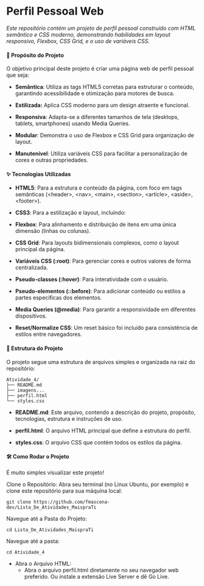 # Perfil Pessoal Web

_Este repositório contém um projeto de perfil pessoal construído com HTML semântico e CSS moderno, demonstrando habilidades em layout responsivo, Flexbox, CSS Grid, e o uso de variáveis CSS._

#### 🚀 Propósito do Projeto

O objetivo principal deste projeto é criar uma página web de perfil pessoal que seja:

- **Semântica**: Utiliza as tags HTML5 corretas para estruturar o conteúdo, garantindo acessibilidade e otimização para motores de busca.

- **Estilizada:** Aplica CSS moderno para um design atraente e funcional.

- **Responsiva**: Adapta-se a diferentes tamanhos de tela (desktops, tablets, smartphones) usando Media Queries.

- **Modular**: Demonstra o uso de Flexbox e CSS Grid para organização de layout.

- **Manutenível**: Utiliza variáveis CSS para facilitar a personalização de cores e outras propriedades.

#### ✨ Tecnologias Utilizadas

- **HTML5**: Para a estrutura e conteúdo da página, com foco em tags semânticas (&lt;header>, &lt;nav>, &lt;main>, &lt;section>, &lt;article>, &lt;aside>, &lt;footer>).

- **CSS3**: Para a estilização e layout, incluindo:

- **Flexbox**: Para alinhamento e distribuição de itens em uma única dimensão (linhas ou colunas).

- **CSS Grid**: Para layouts bidimensionais complexos, como o layout principal da página.

- **Variáveis CSS (:root)**: Para gerenciar cores e outros valores de forma centralizada.

- **Pseudo-classes (:hover)**: Para interatividade com o usuário.

- **Pseudo-elementos (::before)**: Para adicionar conteúdo ou estilos a partes específicas dos elementos.

- **Media Queries (@media)**: Para garantir a responsividade em diferentes dispositivos.

- **Reset/Normalize CSS**: Um reset básico foi incluído para consistência de estilos entre navegadores.

#### 📂 Estrutura do Projeto
O projeto segue uma estrutura de arquivos simples e organizada na raiz do repositório:

```
Atividade_4/
├── README.md
├── imagens...
├── perfil.html
└── styles.css
```

- **README.md**: Este arquivo, contendo a descrição do projeto, propósito, tecnologias, estrutura e instruções de uso.

- **perfil.html**: O arquivo HTML principal que define a estrutura do perfil.

- **styles.css**: O arquivo CSS que contém todos os estilos da página.

#### 🛠 Como Rodar o Projeto
É muito simples visualizar este projeto!

Clone o Repositório:
Abra seu terminal (no Linux Ubuntu, por exemplo) e clone este repositório para sua máquina local:

```
git clone https://github.com/fmascena-dev/Lista_De_Atividades_MaispraTi
``` 

Navegue até a Pasta do Projeto:

```
cd Lista_De_Atividades_MaispraTi
```

Navegue até a pasta:

```
cd Atividade_4
```

- Abra o Arquivo HTML:
    - Abra o arquivo perfil.html diretamente no seu navegador web preferido. Ou instale a extensão Live Server e dê Go Live.
